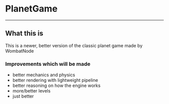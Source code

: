 # PlanetGame
---

## What this is
This is a newer, better version of the classic planet game made by WombatNode

### Improvements which will be made
* better mechanics and physics
* better rendering with lightweight pipeline
* better reasoning on how the engine works
* more/better levels
* just better
